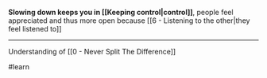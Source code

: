 **Slowing down keeps you in [[Keeping control|control]]**, people feel appreciated and thus more open because [[6 - Listening to the other|they feel listened to]]

---

Understanding of [[0 - Never Split The Difference]]

#learn

